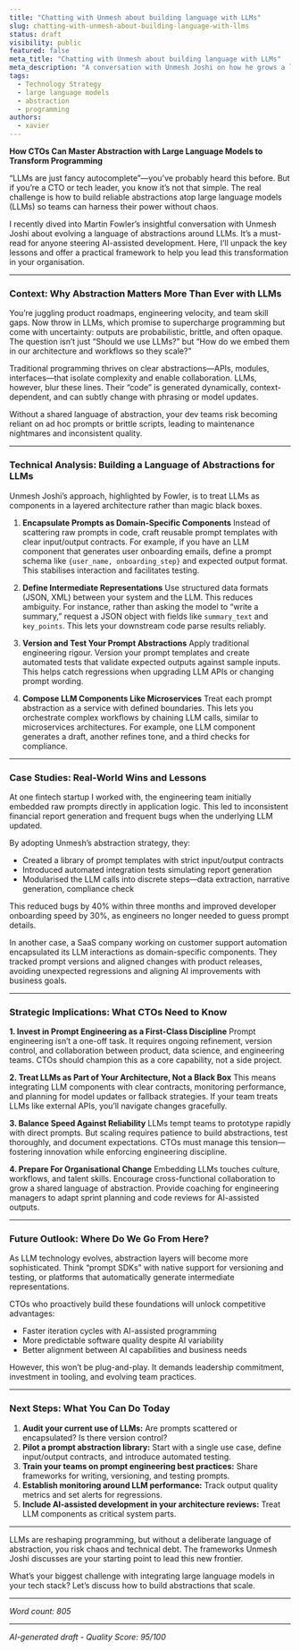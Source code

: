 ```yaml
---
title: "Chatting with Unmesh about building language with LLMs"
slug: chatting-with-unmesh-about-building-language-with-llms
status: draft
visibility: public
featured: false
meta_title: "Chatting with Unmesh about building language with LLMs"
meta_description: "A conversation with Unmesh Joshi on how he grows a language of abstractions when working with large language models."
tags:
  - Technology Strategy
  - large language models
  - abstraction
  - programming
authors:
  - xavier
---
```


**How CTOs Can Master Abstraction with Large Language Models to Transform Programming**

“LLMs are just fancy autocomplete”—you’ve probably heard this before. But if you’re a CTO or tech leader, you know it’s not that simple. The real challenge is how to build reliable abstractions atop large language models (LLMs) so teams can harness their power without chaos.

I recently dived into Martin Fowler’s insightful conversation with Unmesh Joshi about evolving a language of abstractions around LLMs. It’s a must-read for anyone steering AI-assisted development. Here, I’ll unpack the key lessons and offer a practical framework to help you lead this transformation in your organisation.

---

### Context: Why Abstraction Matters More Than Ever with LLMs

You’re juggling product roadmaps, engineering velocity, and team skill gaps. Now throw in LLMs, which promise to supercharge programming but come with uncertainty: outputs are probabilistic, brittle, and often opaque. The question isn’t just “Should we use LLMs?” but “How do we embed them in our architecture and workflows so they scale?”

Traditional programming thrives on clear abstractions—APIs, modules, interfaces—that isolate complexity and enable collaboration. LLMs, however, blur these lines. Their “code” is generated dynamically, context-dependent, and can subtly change with phrasing or model updates.

Without a shared language of abstraction, your dev teams risk becoming reliant on ad hoc prompts or brittle scripts, leading to maintenance nightmares and inconsistent quality.

---

### Technical Analysis: Building a Language of Abstractions for LLMs

Unmesh Joshi’s approach, highlighted by Fowler, is to treat LLMs as components in a layered architecture rather than magic black boxes.

1. **Encapsulate Prompts as Domain-Specific Components**
   Instead of scattering raw prompts in code, craft reusable prompt templates with clear input/output contracts. For example, if you have an LLM component that generates user onboarding emails, define a prompt schema like `{user_name, onboarding_step}` and expected output format. This stabilises interaction and facilitates testing.

2. **Define Intermediate Representations**
   Use structured data formats (JSON, XML) between your system and the LLM. This reduces ambiguity. For instance, rather than asking the model to “write a summary,” request a JSON object with fields like `summary_text` and `key_points`. This lets your downstream code parse results reliably.

3. **Version and Test Your Prompt Abstractions**
   Apply traditional engineering rigour. Version your prompt templates and create automated tests that validate expected outputs against sample inputs. This helps catch regressions when upgrading LLM APIs or changing prompt wording.

4. **Compose LLM Components Like Microservices**
   Treat each prompt abstraction as a service with defined boundaries. This lets you orchestrate complex workflows by chaining LLM calls, similar to microservices architectures. For example, one LLM component generates a draft, another refines tone, and a third checks for compliance.

---

### Case Studies: Real-World Wins and Lessons

At one fintech startup I worked with, the engineering team initially embedded raw prompts directly in application logic. This led to inconsistent financial report generation and frequent bugs when the underlying LLM updated.

By adopting Unmesh’s abstraction strategy, they:

- Created a library of prompt templates with strict input/output contracts
- Introduced automated integration tests simulating report generation
- Modularised the LLM calls into discrete steps—data extraction, narrative generation, compliance check

This reduced bugs by 40% within three months and improved developer onboarding speed by 30%, as engineers no longer needed to guess prompt details.

In another case, a SaaS company working on customer support automation encapsulated its LLM interactions as domain-specific components. They tracked prompt versions and aligned changes with product releases, avoiding unexpected regressions and aligning AI improvements with business goals.

---

### Strategic Implications: What CTOs Need to Know

**1. Invest in Prompt Engineering as a First-Class Discipline**
Prompt engineering isn’t a one-off task. It requires ongoing refinement, version control, and collaboration between product, data science, and engineering teams. CTOs should champion this as a core capability, not a side project.

**2. Treat LLMs as Part of Your Architecture, Not a Black Box**
This means integrating LLM components with clear contracts, monitoring performance, and planning for model updates or fallback strategies. If your team treats LLMs like external APIs, you’ll navigate changes gracefully.

**3. Balance Speed Against Reliability**
LLMs tempt teams to prototype rapidly with direct prompts. But scaling requires patience to build abstractions, test thoroughly, and document expectations. CTOs must manage this tension—fostering innovation while enforcing engineering discipline.

**4. Prepare For Organisational Change**
Embedding LLMs touches culture, workflows, and talent skills. Encourage cross-functional collaboration to grow a shared language of abstraction. Provide coaching for engineering managers to adapt sprint planning and code reviews for AI-assisted outputs.

---

### Future Outlook: Where Do We Go From Here?

As LLM technology evolves, abstraction layers will become more sophisticated. Think “prompt SDKs” with native support for versioning and testing, or platforms that automatically generate intermediate representations.

CTOs who proactively build these foundations will unlock competitive advantages:

- Faster iteration cycles with AI-assisted programming
- More predictable software quality despite AI variability
- Better alignment between AI capabilities and business needs

However, this won’t be plug-and-play. It demands leadership commitment, investment in tooling, and evolving team practices.

---

### Next Steps: What You Can Do Today

1. **Audit your current use of LLMs:** Are prompts scattered or encapsulated? Is there version control?
2. **Pilot a prompt abstraction library:** Start with a single use case, define input/output contracts, and introduce automated testing.
3. **Train your teams on prompt engineering best practices:** Share frameworks for writing, versioning, and testing prompts.
4. **Establish monitoring around LLM performance:** Track output quality metrics and set alerts for regressions.
5. **Include AI-assisted development in your architecture reviews:** Treat LLM components as critical system parts.

---

LLMs are reshaping programming, but without a deliberate language of abstraction, you risk chaos and technical debt. The frameworks Unmesh Joshi discusses are your starting point to lead this new frontier.

What’s your biggest challenge with integrating large language models in your tech stack? Let’s discuss how to build abstractions that scale.

---

_Word count: 805_

---

_AI-generated draft - Quality Score: 95/100_
